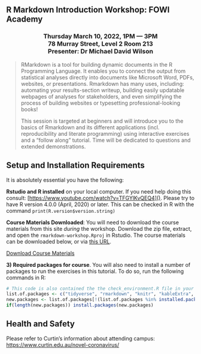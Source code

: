 ## R Markdown Introduction Workshop: FOWI Academy

<h3 style="text-align: center;">Thursday March 10, 2022, 1PM &mdash; 3PM <br />78 Murray Street, Level 2 Room 213<br />Presenter: Dr Michael David Wilson</h3>


> RMarkdown is a tool for building dynamic documents in the R Programming Language. It enables you to connect the output from statistical analyses directly into documents like Microsoft Word, PDFs, websites, or presentations. Rmarkdown has many uses, including: automating your results-section writeup, building easily updatable webpages of analyses for stakeholders, and even simplifying the process of building websites or typesetting professional-looking books! 
>   
> This session is targeted at beginners and will introduce you to the basics of Rmarkdown and its different applications (incl. reproducibility and literate programming) using interactive exercises and a “follow along” tutorial. Time will be dedicated to questions and extended demonstrations.




## Setup and Installation Requirements

It is absolutely essential you have the following:

**Rstudio and R installed** on your local computer. If you need help doing this consult: [https://www.youtube.com/watch?v=TFGYlKvQEQ4](). Please try to have R version 4.0.0 (April, 2020) or later. This can be checked in R with the command `print(R.version$version.string)`

**Course Materials Downloaded**: You will need to download the course materials from this site *during* the workshop. Download the zip file, extract, and open the `rmarkdown-workshop.Rproj` in Rstudio. The course materials can be downloaded below, or via [this URL](https://github.com/humanfactors/2022-Rmarkdown-Workshop/archive/refs/heads/master.zip).

<!-- Place this tag where you want the button to render. -->
<a class="github-button" href="https://github.com/humanfactors/2022-Rmarkdown-Workshop/archive/refs/heads/master.zip" data-color-scheme="no-preference: dark_dimmed; light: light; dark: dark;" data-icon="octicon-download" data-size="large" aria-label="Download ntkme/github-buttons on GitHub">Download Course Materials</a>


**3) Required packages for course**. You will also need to install a number of packages to run the exercises in this tutorial. To do so, run the following commands in R:

```r
# This code is also contained the the check_environment.R file in your course materials. You can run from there.
list.of.packages <- c("tidyverse", "rmarkdown", "knitr", "kableExtra", "qwraps2", "apa", "skimr")
new.packages <- list.of.packages[!(list.of.packages %in% installed.packages()[,"Package"])]
if(length(new.packages)) install.packages(new.packages)
```

## Health and Safety

Please refer to Curtin’s information about attending campus: https://www.curtin.edu.au/novel-coronavirus/


<!-- Place this tag in your head or just before your close body tag. -->
<script async defer src="https://buttons.github.io/buttons.js"></script>